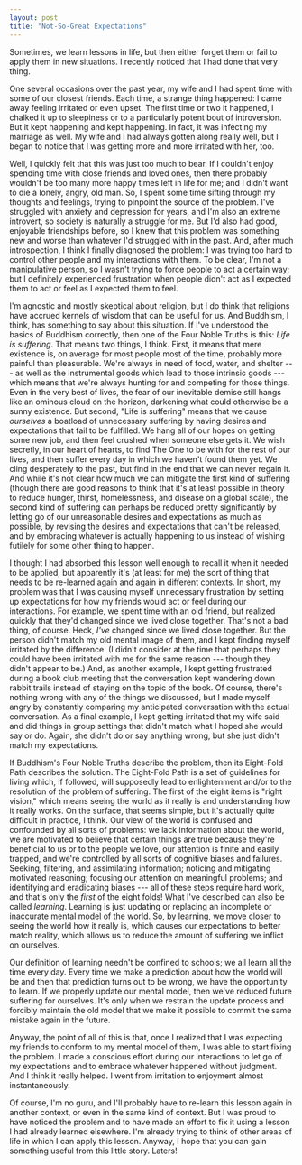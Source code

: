 ```yaml
---
layout: post
title: "Not-So-Great Expectations"
---
```


Sometimes, we learn lessons in life, but then either forget them or fail to apply them in new situations. I recently noticed that I had done that very thing. 

One several occasions over the past year, my wife and I had spent time with some of our closest friends. Each time, a strange thing happened: I came away feeling irritated or even upset. The first time or two it happened, I chalked it up to sleepiness or to a particularly potent bout of introversion. But it kept happening and kept happening. In fact, it was infecting my marriage as well. My wife and I had always gotten along really well, but I began to notice that I was getting more and more irritated with her, too. 

Well, I quickly felt that this was just too much to bear. If I couldn't enjoy spending time with close friends and loved ones, then there probably wouldn't be too many more happy times left in life for me; and I didn't want to die a lonely, angry, old man. So, I spent some time sifting through my thoughts and feelings, trying to pinpoint the source of the problem. I've struggled with anxiety and depression for years, and I'm also an extreme introvert, so society is naturally a struggle for me. But I'd also had good, enjoyable friendships before, so I knew that this problem was something new and worse than whatever I'd struggled with in the past. And, after much introspection, I think I finally diagnosed the problem: I was trying too hard to control other people and my interactions with them. To be clear, I'm not a manipulative person, so I wasn't trying to force people to act a certain way; but I definitely experienced frustration when people didn't act as I expected them to act or feel as I expected them to feel.

I'm agnostic and mostly skeptical about religion, but I do think that religions have accrued kernels of wisdom that can be useful for us. And Buddhism, I think, has something to say about this situation. If I've understood the basics of Buddhism correctly, then one of the Four Noble Truths is this: _Life is suffering_. That means two things, I think. First, it means that mere existence is, on average for most people most of the time, probably more painful than pleasurable. We're always in need of food, water, and shelter --- as well as the instrumental goods which lead to those intrinsic goods --- which means that we're always hunting for and competing for those things. Even in the very best of lives, the fear of our inevitable demise still hangs like an ominous cloud on the horizon, darkening what could otherwise be a sunny existence. But second, "Life is suffering" means that we cause _ourselves_ a boatload of unnecessary suffering by having desires and expectations that fail to be fulfilled. We hang all of our hopes on getting some new job, and then feel crushed when someone else gets it. We wish secretly, in our heart of hearts, to find The One to be with for the rest of our lives, and then suffer every day in which we haven't found them yet. We cling desperately to the past, but find in the end that we can never regain it. And while it's not clear how much we can mitigate the first kind of suffering (though there are good reasons to think that it's at least possible in theory to reduce hunger, thirst, homelessness, and disease on a global scale), the second kind of suffering can perhaps be reduced pretty significantly by letting go of our unreasonable desires and expectations as much as possible, by revising the desires and expectations that can't be released, and by embracing whatever is actually happening to us instead of wishing futilely for some other thing to happen.

I thought I had absorbed this lesson well enough to recall it when it needed to be applied, but apparently it's (at least for me) the sort of thing that needs to be re-learned again and again in different contexts. In short, my problem was that I was causing myself unnecessary frustration by setting up expectations for how my friends would act or feel during our interactions. For example, we spent time with an old friend, but realized quickly that they'd changed since we lived close together. That's not a bad thing, of course. Heck, _I've_ changed since we lived close together. But the person didn't match my old mental image of them, and I kept finding myself irritated by the difference. (I didn't consider at the time that perhaps they could have been irritated with me for the same reason --- though they didn't appear to be.) And, as another example, I kept getting frustrated during a book club meeting that the conversation kept wandering down rabbit trails instead of staying on the topic of the book. Of course, there's nothing wrong with any of the things we discussed, but I made myself angry by constantly comparing my anticipated conversation with the actual conversation. As a final example, I kept getting irritated that my wife said and did things in group settings that didn't match what I hoped she would say or do. Again, she didn't do or say anything wrong, but she just didn't match my expectations.

If Buddhism's Four Noble Truths describe the problem, then its Eight-Fold Path describes the solution. The Eight-Fold Path is a set of guidelines for living which, if followed, will supposedly lead to enlightenment and/or to the resolution of the problem of suffering. The first of the eight items is "right vision," which means seeing the world as it really is and understanding how it really works. On the surface, that seems simple, but it's actually quite difficult in practice, I think. Our view of the world is confused and confounded by all sorts of problems: we lack information about the world, we are motivated to believe that certain things are true because they're beneficial to us or to the people we love, our attention is finite and easily trapped, and we're controlled by all sorts of cognitive biases and failures. Seeking, filtering, and assimilating information; noticing and mitigating motivated reasoning; focusing our attention on meaningful problems; and identifying and eradicating biases --- all of these steps require hard work, and that's only the _first_ of the eight folds! What I've described can also be called _learning_. Learning is just updating or replacing an incomplete or inaccurate mental model of the world. So, by learning, we move closer to seeing the world how it really is, which causes our expectations to better match reality, which allows us to reduce the amount of suffering we inflict on ourselves.

Our definition of learning needn't be confined to schools; we all learn all the time every day. Every time we make a prediction about how the world will be and then that prediction turns out to be wrong, we have the opportunity to learn. If we properly update our mental model, then we've reduced future suffering for ourselves. It's only when we restrain the update process and forcibly maintain the old model that we make it possible to commit the same mistake again in the future.

Anyway, the point of all of this is that, once I realized that I was expecting my friends to conform to my mental model of them, I was able to start fixing the problem. I made a conscious effort during our interactions to let go of my expectations and to embrace whatever happened without judgment. And I think it really helped. I went from irritation to enjoyment almost instantaneously. 

Of course, I'm no guru, and I'll probably have to re-learn this lesson again in another context, or even in the same kind of context. But I was proud to have noticed the problem and to have made an effort to fix it using a lesson I had already learned elsewhere. I'm already trying to think of other areas of life in which I can apply this lesson. Anyway, I hope that you can gain something useful from this little story. Laters!
